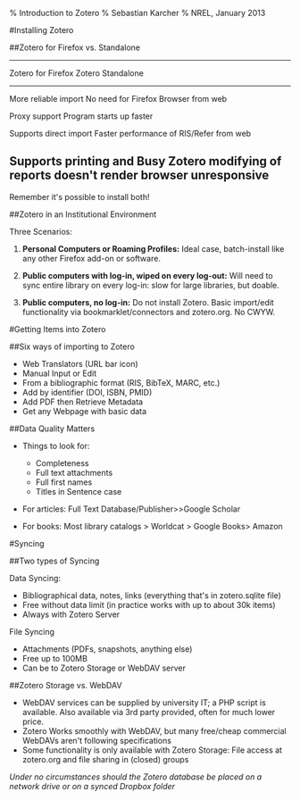 % Introduction to Zotero
% Sebastian Karcher
% NREL, January 2013

#Installing Zotero

##Zotero for Firefox vs. Standalone

--------------------------------------------------------------------------
 Zotero for Firefox									Zotero Standalone
 ---------------------------         ---------------------------
 More reliable import 						  No need for Firefox Browser 
 from web 

 Proxy support								 			Program starts up faster
							
 Supports direct import							Faster performance
 of RIS/Refer from web	

 Supports printing and 							Busy Zotero 
 modifying of reports							  doesn't render browser unresponsive
-------------------------------------------------------------------------------------
Remember it's possible to install both!

##Zotero in an Institutional Environment

Three Scenarios:

1. **Personal Computers or Roaming Profiles:** Ideal case, batch-install like any other Firefox add-on or software.

2. **Public computers with log-in, wiped on every log-out:** Will need to sync entire library on every log-in: slow for large libraries, but doable.

3. **Public computers, no log-in:** Do not install Zotero. Basic import/edit functionality via bookmarklet/connectors and zotero.org. No CWYW. 


#Getting Items into Zotero

##Six ways of importing to Zotero
* Web Translators (URL bar icon)
* Manual Input or Edit
* From a bibliographic format (RIS, BibTeX, MARC, etc.)
* Add by identifier (DOI, ISBN, PMID)
* Add PDF then Retrieve Metadata
* Get any Webpage with basic data

##Data Quality Matters

* Things to look for:
   	+ Completeness
   	+ Full text attachments
   	+ Full first names
   	+ Titles in Sentence case

* For articles: Full Text Database/Publisher>>Google Scholar
* For books: Most library catalogs > Worldcat > Google Books> Amazon

#Syncing

##Two types of Syncing

Data Syncing:

* Bibliographical data, notes, links (everything that's in zotero.sqlite file)
* Free without data limit (in practice works with up to about 30k items)
* Always with Zotero Server

File Syncing

* Attachments (PDFs, snapshots, anything else)
* Free up to 100MB
* Can be to Zotero Storage or WebDAV server

##Zotero Storage vs. WebDAV

* WebDAV services can be supplied by university IT; a PHP script is available. Also available via 3rd party provided, often for much lower price.
* Zotero Works smoothly with WebDAV, but many free/cheap commercial WebDAVs aren't following specifications
* Some functionality is only available with Zotero Storage: File access at zotero.org and file sharing in (closed) groups

*Under no circumstances should the Zotero database be placed on a network drive or on a synced Dropbox folder*

